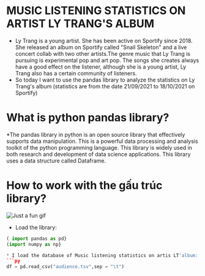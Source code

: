 # MUSIC LISTENING STATISTICS ON ARTIST LY TRANG'S ALBUM
* Ly Trang is a young artist. She has been active on Sportify since 2018. She released an album on Sportify called "Snail Skeleton" and a live concert collab with two other artists.The genre music that Ly Trang is pursuing is experimental pop and art pop. The songs she creates always have a good effect on the listener, although she is a young artist, Ly Trang also has a certain community of listeners.
* So today I want to use the pandas library to analyze the statistics on Ly Trang's album (statistics are from the date 21/09/2021 to 18/10/2021 on Sportify)
# What is python pandas library?
*The pandas library in python is an open source library that effectively supports data manipulation. This is a powerful data processing and analysis toolkit of the python programming language. This library is widely used in both research and development of data science applications. This library uses a data structure called Dataframe.
# How to work with the gấu trúc library?
![Just a fun gif](https://media.giphy.com/media/PiQejEf31116URju4V/giphy.gif)

* Load the library:
```py
( import pandas as pd}
(import numpy as np}

* I load the database of Music listening statistics on artis LT'album:
```py
df = pd.read_csv("audience.tsv",sep = "\t")
